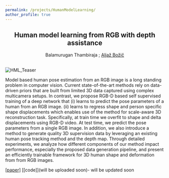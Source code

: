 ```yaml
---
permalink: /projects/HumanModelLearning/
author_profile: true
---
```

<style>
h2 {text-align: center;}
</style>

<h2> Human model learning from RGB with depth assistance </h2>
<center>Balamurugan Thambiraja ;  <a href="http://www.niessnerlab.org/members/aljaz_bozic/profile.html" style="text-align:center">Aljaž Božič</a> </center>
<br>

![HML_Teaser](/balamuruganthambiraja.github.io/images/HML_teaser.png)

Model based human pose estimation from an RGB image is a long standing problem in computer vision. Current state-of-the-art methods rely on data-driven priors that are built from limited 3D data captured using complex multicamera setups. In contrast, we propose RGB-D based self supervised training of a deep network that (i) learns to predict the pose parameters of a human from an RGB image. (ii) learns to regress shape and person specific shape displacements which enables use of the method for scale-aware 3D reconstruction task. Specifically, at train time we overfit to shape and delta displacements using RGB-D video. At test time, we predict the pose parameters from a single RGB image. In addition, we also introduce a method to generate quality 3D supervision data by leveraging an existing human pose tracking method and the depth map. Through detailed experiments, we analyze how different components of our method impact performance, especially the proposed data generation pipeline, and present an efficiently trainable framework for 3D human shape and deformation from from RGB images.



[[paper]](/pdfs/HML.pdf) [[code]](will be uploaded soon)- will be updated soon
